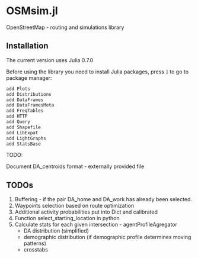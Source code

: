 # OSMsim.jl
OpenStreetMap - routing and simulations library

## Installation

The current version uses Julia 0.7.0

Before using the library you need to install Julia packages, press `]` to go to package manager:

```julia
add Plots
add Distributions
add DataFrames
add DataFramesMeta
add FreqTables
add HTTP
add Query
add Shapefile
add LibExpat
add LightGraphs
add StatsBase
```



TODO:



Document DA_centroids format - externally provided file



## TODOs

1. Buffering - if the pair DA_home and DA_work has already been selected.
2. Waypoints selection based on route optimization
3. Additional activity probabilities put into Dict and calibrated
4. Function select_starting_location in python
5. Calculate stats for each given intersection - agentProfileAgregator
   * DA distribution   (simplified)
   * demographic distribution (if demographic profile determines moving patterns)
   * crosstabs
   
## 



